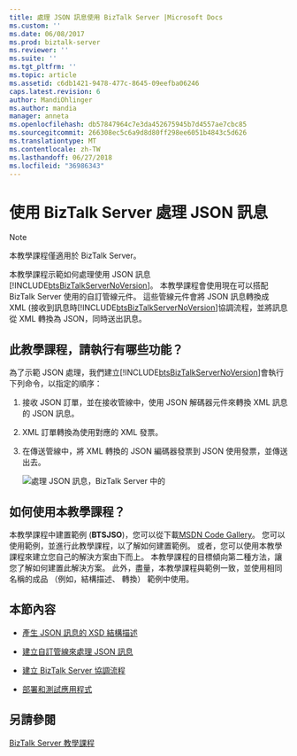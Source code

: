 ```yaml
---
title: 處理 JSON 訊息使用 BizTalk Server |Microsoft Docs
ms.custom: ''
ms.date: 06/08/2017
ms.prod: biztalk-server
ms.reviewer: ''
ms.suite: ''
ms.tgt_pltfrm: ''
ms.topic: article
ms.assetid: c6db1421-9478-477c-8645-09eefba06246
caps.latest.revision: 6
author: MandiOhlinger
ms.author: mandia
manager: anneta
ms.openlocfilehash: db57847964c7e3da452675945b7d4557ae7cbc85
ms.sourcegitcommit: 266308ec5c6a9d8d80ff298ee6051b4843c5d626
ms.translationtype: MT
ms.contentlocale: zh-TW
ms.lasthandoff: 06/27/2018
ms.locfileid: "36986343"
---
```

# <a name="processing-json-messages-using-biztalk-server"></a>使用 BizTalk Server 處理 JSON 訊息
> [!NOTE]
>  本教學課程僅適用於 BizTalk Server。  
  
 本教學課程示範如何處理使用 JSON 訊息[!INCLUDE[btsBizTalkServerNoVersion](../includes/btsbiztalkservernoversion-md.md)]。 本教學課程會使用現在可以搭配 BizTalk Server 使用的自訂管線元件。 這些管線元件會將 JSON 訊息轉換成 XML (接收到訊息時[!INCLUDE[btsBizTalkServerNoVersion](../includes/btsbiztalkservernoversion-md.md)]協調流程，並將訊息從 XML 轉換為 JSON，同時送出訊息。  
  
## <a name="what-does-this-tutorial-do"></a>此教學課程，請執行有哪些功能？  
 為了示範 JSON 處理，我們建立[!INCLUDE[btsBizTalkServerNoVersion](../includes/btsbiztalkservernoversion-md.md)]會執行下列命令，以指定的順序：  
  
1. 接收 JSON 訂單，並在接收管線中，使用 JSON 解碼器元件來轉換 XML 訊息的 JSON 訊息。  
  
2. XML 訂單轉換為使用對應的 XML 發票。  
  
3. 在傳送管線中，將 XML 轉換的 JSON 編碼器發票到 JSON 使用發票，並傳送出去。  
  
   ![處理 JSON 訊息，BizTalk Server 中的](../core/media/btsjson-flow.png "BTSJSON_Flow")  
  
## <a name="how-to-use-this-tutorial"></a>如何使用本教學課程？  
 本教學課程中建置範例 (**BTSJSO**)，您可以從下載[MSDN Code Gallery](http://go.microsoft.com/fwlink/?LinkId=403197)。 您可以使用範例，並進行此教學課程，以了解如何建置範例。 或者，您可以使用本教學課程來建立您自己的解決方案由下而上。 本教學課程的目標傾向第二種方法，讓您了解如何建置此解決方案。 此外，盡量，本教學課程與範例一致，並使用相同名稱的成品 （例如，結構描述、 轉換） 範例中使用。  
  
## <a name="in-this-section"></a>本節內容  
  
-   [產生 JSON 訊息的 XSD 結構描述](../core/generate-an-xsd-schema-for-json-message.md)  
  
-   [建立自訂管線來處理 JSON 訊息](../core/create-custom-pipelines-to-process-json-messages.md)  
  
-   [建立 BizTalk Server 協調流程](../core/create-a-biztalk-server-orchestration.md)  
  
-   [部署和測試應用程式](../core/deploy-and-test-the-application.md)  
  
## <a name="see-also"></a>另請參閱  
 [BizTalk Server 教學課程](../core/biztalk-server-tutorials.md)